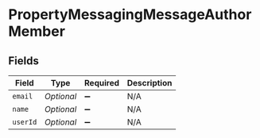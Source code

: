 # PropertyMessagingMessageAuthorMember


## Fields

| Field              | Type               | Required           | Description        |
| ------------------ | ------------------ | ------------------ | ------------------ |
| `email`            | *Optional<String>* | :heavy_minus_sign: | N/A                |
| `name`             | *Optional<String>* | :heavy_minus_sign: | N/A                |
| `userId`           | *Optional<String>* | :heavy_minus_sign: | N/A                |